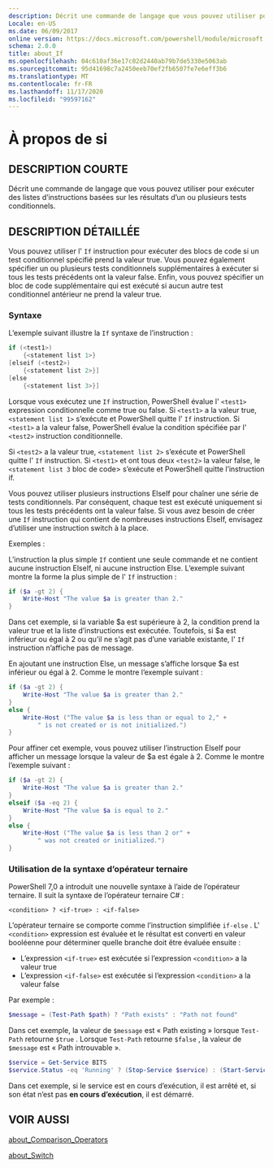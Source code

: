 ```yaml
---
description: Décrit une commande de langage que vous pouvez utiliser pour exécuter des listes d’instructions basées sur les résultats d’un ou plusieurs tests conditionnels.
Locale: en-US
ms.date: 06/09/2017
online version: https://docs.microsoft.com/powershell/module/microsoft.powershell.core/about/about_if?view=powershell-7.2&WT.mc_id=ps-gethelp
schema: 2.0.0
title: about_If
ms.openlocfilehash: 04c610af36e17c02d2440ab79b7de5330e5063ab
ms.sourcegitcommit: 95d41698c7a2450eeb70ef2fb6507fe7e6eff3b6
ms.translationtype: MT
ms.contentlocale: fr-FR
ms.lasthandoff: 11/17/2020
ms.locfileid: "99597162"
---
```

# <a name="about-if"></a>À propos de si

## <a name="short-description"></a>DESCRIPTION COURTE
Décrit une commande de langage que vous pouvez utiliser pour exécuter des listes d’instructions basées sur les résultats d’un ou plusieurs tests conditionnels.

## <a name="long-description"></a>DESCRIPTION DÉTAILLÉE

Vous pouvez utiliser l' `If` instruction pour exécuter des blocs de code si un test conditionnel spécifié prend la valeur true. Vous pouvez également spécifier un ou plusieurs tests conditionnels supplémentaires à exécuter si tous les tests précédents ont la valeur false. Enfin, vous pouvez spécifier un bloc de code supplémentaire qui est exécuté si aucun autre test conditionnel antérieur ne prend la valeur true.

### <a name="syntax"></a>Syntaxe

L’exemple suivant illustre la `If` syntaxe de l’instruction :

```powershell
if (<test1>)
    {<statement list 1>}
[elseif (<test2>)
    {<statement list 2>}]
[else
    {<statement list 3>}]
```

Lorsque vous exécutez une `If` instruction, PowerShell évalue l' `<test1>` expression conditionnelle comme true ou false. Si `<test1>` a la valeur true, `<statement list 1>` s’exécute et PowerShell quitte l' `If` instruction. Si `<test1>` a la valeur false, PowerShell évalue la condition spécifiée par l' `<test2>` instruction conditionnelle.

Si `<test2>` a la valeur true, `<statement list 2>` s’exécute et PowerShell quitte l' `If` instruction. Si `<test1>` et ont tous deux `<test2>` la valeur false, le `<statement list 3` bloc de code> s’exécute et PowerShell quitte l’instruction if.

Vous pouvez utiliser plusieurs instructions ElseIf pour chaîner une série de tests conditionnels. Par conséquent, chaque test est exécuté uniquement si tous les tests précédents ont la valeur false.
Si vous avez besoin de créer une `If` instruction qui contient de nombreuses instructions ElseIf, envisagez d’utiliser une instruction switch à la place.

Exemples :

L’instruction la plus simple `If` contient une seule commande et ne contient aucune instruction ElseIf, ni aucune instruction Else. L’exemple suivant montre la forme la plus simple de l' `If` instruction :

```powershell
if ($a -gt 2) {
    Write-Host "The value $a is greater than 2."
}
```

Dans cet exemple, si la variable $a est supérieure à 2, la condition prend la valeur true et la liste d’instructions est exécutée. Toutefois, si $a est inférieur ou égal à 2 ou qu’il ne s’agit pas d’une variable existante, l' `If` instruction n’affiche pas de message.

En ajoutant une instruction Else, un message s’affiche lorsque $a est inférieur ou égal à 2. Comme le montre l’exemple suivant :

```powershell
if ($a -gt 2) {
    Write-Host "The value $a is greater than 2."
}
else {
    Write-Host ("The value $a is less than or equal to 2," +
        " is not created or is not initialized.")
}
```

Pour affiner cet exemple, vous pouvez utiliser l’instruction ElseIf pour afficher un message lorsque la valeur de $a est égale à 2. Comme le montre l’exemple suivant :

```powershell
if ($a -gt 2) {
    Write-Host "The value $a is greater than 2."
}
elseif ($a -eq 2) {
    Write-Host "The value $a is equal to 2."
}
else {
    Write-Host ("The value $a is less than 2 or" +
        " was not created or initialized.")
}
```

### <a name="using-the-ternary-operator-syntax"></a>Utilisation de la syntaxe d’opérateur ternaire

PowerShell 7,0 a introduit une nouvelle syntaxe à l’aide de l’opérateur ternaire. Il suit la syntaxe de l’opérateur ternaire C# :

```Syntax
<condition> ? <if-true> : <if-false>
```

L’opérateur ternaire se comporte comme l’instruction simplifiée `if-else` . L' `<condition>` expression est évaluée et le résultat est converti en valeur booléenne pour déterminer quelle branche doit être évaluée ensuite :

- L’expression `<if-true>` est exécutée si l’expression `<condition>` a la valeur true
- L’expression `<if-false>` est exécutée si l’expression `<condition>` a la valeur false

Par exemple :

```powershell
$message = (Test-Path $path) ? "Path exists" : "Path not found"
```

Dans cet exemple, la valeur de `$message` est « Path existing » lorsque `Test-Path` retourne `$true` . Lorsque `Test-Path` retourne `$false` , la valeur de `$message` est « Path introuvable ».

```powershell
$service = Get-Service BITS
$service.Status -eq 'Running' ? (Stop-Service $service) : (Start-Service $service)
```

Dans cet exemple, si le service est en cours d’exécution, il est arrêté et, si son état n’est pas **en cours d’exécution**, il est démarré.

## <a name="see-also"></a>VOIR AUSSI

[about_Comparison_Operators](about_Comparison_Operators.md)

[about_Switch](about_Switch.md)

